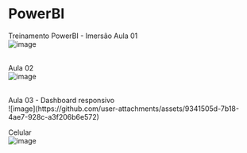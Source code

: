 # PowerBI
Treinamento PowerBI - Imersão
Aula 01 <br>
![image](https://github.com/user-attachments/assets/ffa04951-4414-476a-97b2-7ec96b5fe355) <br>
<br>

Aula 02 <br>
![image](https://github.com/user-attachments/assets/9235edfb-0668-43f9-ba99-e2616deb3832) <br>

<br>
Aula  03 - Dashboard responsivo <br>
![image](https://github.com/user-attachments/assets/9341505d-7b18-4ae7-928c-a3f206b6e572) <br>

Celular <br>
![image](https://github.com/user-attachments/assets/3e4a94a3-edb7-4ae4-a9af-5f38c5a5b29e) <br>

